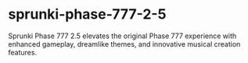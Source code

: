 # sprunki-phase-777-2-5
Sprunki Phase 777 2.5 elevates the original Phase 777 experience with enhanced gameplay, dreamlike themes, and innovative musical creation features.
